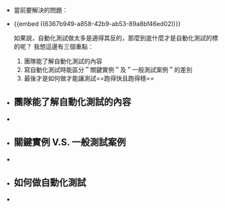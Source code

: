 - 當前要解決的問題：
- {{embed ((6367b949-a858-42b9-ab53-89a8bf46ed02))}}
  
  如果說，自動化測試做太多是適得其反的，那麼到底什麼才是自動化測試的標的呢？ 我想這邊有三個重點：
  1. 團隊能了解自動化測試的內容
  2. 寫自動化測試時能區分＂關鍵實例＂及＂一般測試案例＂的差別
  3. 最後才是如何做才能讓測試==跑得快且跑得穩==
- ## 團隊能了解自動化測試的內容
-
- ## 關鍵實例 V.S. 一般測試案例
-
- ## 如何做自動化測試
-